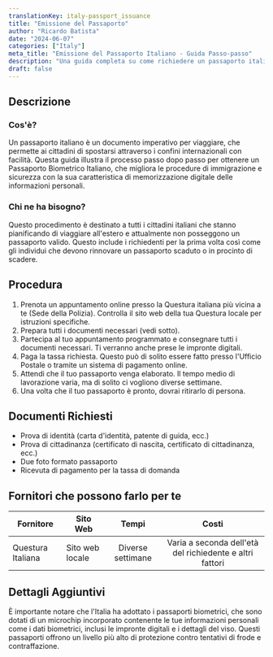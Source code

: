 ```yaml
---
translationKey: italy-passport_issuance
title: "Emissione del Passaporto"
author: "Ricardo Batista"
date: "2024-06-07"
categories: ["Italy"]
meta_title: "Emissione del Passaporto Italiano - Guida Passo-passo"
description: "Una guida completa su come richiedere un passaporto italiano"
draft: false
---
```


## Descrizione
### Cos'è?
Un passaporto italiano è un documento imperativo per viaggiare, che permette ai cittadini di spostarsi attraverso i confini internazionali con facilità. Questa guida illustra il processo passo dopo passo per ottenere un Passaporto Biometrico Italiano, che migliora le procedure di immigrazione e sicurezza con la sua caratteristica di memorizzazione digitale delle informazioni personali.

### Chi ne ha bisogno?
Questo procedimento è destinato a tutti i cittadini italiani che stanno pianificando di viaggiare all'estero e attualmente non posseggono un passaporto valido. Questo include i richiedenti per la prima volta così come gli individui che devono rinnovare un passaporto scaduto o in procinto di scadere.

## Procedura
1. Prenota un appuntamento online presso la Questura italiana più vicina a te (Sede della Polizia). Controlla il sito web della tua Questura locale per istruzioni specifiche.
2. Prepara tutti i documenti necessari (vedi sotto).
3. Partecipa al tuo appuntamento programmato e consegnare tutti i documenti necessari. Ti verranno anche prese le impronte digitali.
4. Paga la tassa richiesta. Questo può di solito essere fatto presso l'Ufficio Postale o tramite un sistema di pagamento online.
5. Attendi che il tuo passaporto venga elaborato. Il tempo medio di lavorazione varia, ma di solito ci vogliono diverse settimane.
6. Una volta che il tuo passaporto è pronto, dovrai ritirarlo di persona.

## Documenti Richiesti
- Prova di identità (carta d'identità, patente di guida, ecc.)
- Prova di cittadinanza (certificato di nascita, certificato di cittadinanza, ecc.)
- Due foto formato passaporto
- Ricevuta di pagamento per la tassa di domanda

## Fornitori che possono farlo per te

| Fornitore       |     Sito Web    | Tempi            | Costi           |
| --------------- | --------------- | :-------------: | :-------------: |
| Questura Italiana | Sito web locale | Diverse settimane | Varia a seconda dell'età del richiedente e altri fattori |

## Dettagli Aggiuntivi
È importante notare che l'Italia ha adottato i passaporti biometrici, che sono dotati di un microchip incorporato contenente le tue informazioni personali come i dati biometrici, inclusi le impronte digitali e i dettagli del viso. Questi passaporti offrono un livello più alto di protezione contro tentativi di frode e contraffazione.
